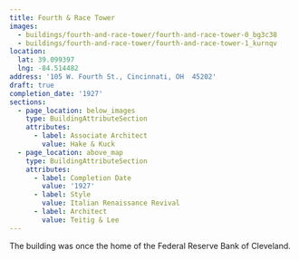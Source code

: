 ```yaml
---
title: Fourth & Race Tower
images:
  - buildings/fourth-and-race-tower/fourth-and-race-tower-0_bg3c38
  - buildings/fourth-and-race-tower/fourth-and-race-tower-1_kurnqv
location:
  lat: 39.099397
  lng: -84.514482
address: '105 W. Fourth St., Cincinnati, OH  45202'
draft: true
completion_date: '1927'
sections:
  - page_location: below_images
    type: BuildingAttributeSection
    attributes:
      - label: Associate Architect
        value: Hake & Kuck
  - page_location: above_map
    type: BuildingAttributeSection
    attributes:
      - label: Completion Date
        value: '1927'
      - label: Style
        value: Italian Renaissance Revival
      - label: Architect
        value: Teitig & Lee
---
```


The building was once the home of the Federal Reserve Bank of Cleveland.
